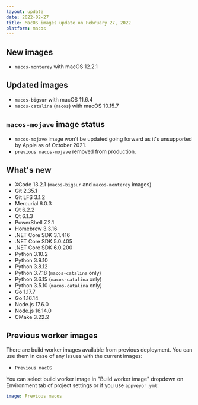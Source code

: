```yaml
---
layout: update
date: 2022-02-27
title: MacOS images update on February 27, 2022
platform: macos
---
```


## New images

* `macos-monterey` with macOS 12.2.1

## Updated images

* `macos-bigsur` with macOS 11.6.4
* `macos-catalina` (`macos`) with macOS 10.15.7

## `macos-mojave` image status

* `macos-mojave` image won't be updated going forward as it's unsupported by Apple as of October 2021.
* `previous macos-mojave` removed from production.

## What's new

* XCode 13.2.1 (`macos-bigsur` and `macos-monterey` images)
* Git 2.35.1
* Git LFS 3.1.2
* Mercurial 6.0.3
* Qt 6.2.2
* Qt 6.1.3
* PowerShell 7.2.1
* Homebrew 3.3.16
* .NET Core SDK 3.1.416
* .NET Core SDK 5.0.405
* .NET Core SDK 6.0.200
* Python 3.10.2
* Python 3.9.10
* Python 3.8.12
* Python 3.7.18 (`macos-catalina` only)
* Python 3.6.15 (`macos-catalina` only)
* Python 3.5.10 (`macos-catalina` only)
* Go 1.17.7
* Go 1.16.14
* Node.js 17.6.0
* Node.js 16.14.0
* CMake 3.22.2

## Previous worker images

There are build worker images available from previous deployment. You can use them in case of any issues with the current images:

* `Previous macOS`

You can select build worker image in "Build worker image" dropdown on Environment tab of project settings or if you use `appveyor.yml`:

```yaml
image: Previous macos
```